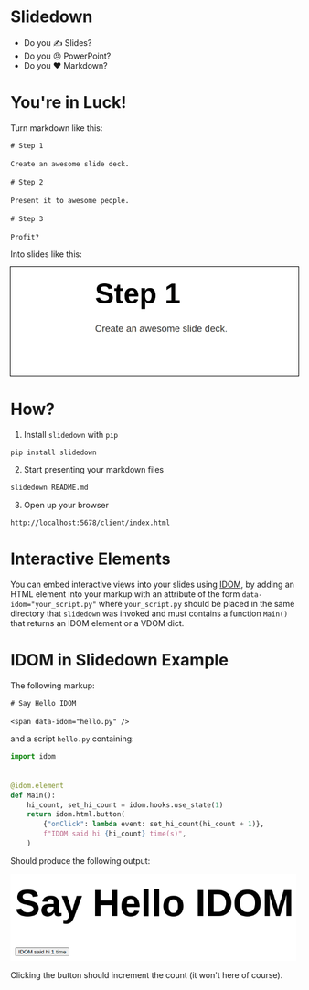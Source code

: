 # Slidedown

- Do you ✍️ Slides?
- Do you 😠 PowerPoint?
- Do you ❤️ Markdown?


# You're in Luck!

Turn markdown like this:

```
# Step 1

Create an awesome slide deck.

# Step 2

Present it to awesome people.

# Step 3

Profit?
```

Into slides like this:

<img
  style="outline: 1px solid black"
  src="https://github.com/rmorshea/slidedown/raw/master/docs/simple-slide-example.gif"
/>

# How?

1. Install `slidedown` with `pip`

```bash
pip install slidedown
```

2. Start presenting your markdown files

```bash
slidedown README.md
```

3. Open up your browser

```
http://localhost:5678/client/index.html
```


# Interactive Elements

You can embed interactive views into your slides using [IDOM](https://github.com/idom-team/idom),
by adding an HTML element into your markup with an attribute of the form
`data-idom="your_script.py"` where `your_script.py` should be placed in the same
directory that `slidedown` was invoked and must contains a function `Main()` that
returns an IDOM element or a VDOM dict.


# IDOM in Slidedown Example

The following markup:

```
# Say Hello IDOM

<span data-idom="hello.py" />
```

and a script `hello.py` containing:

```python
import idom


@idom.element
def Main():
    hi_count, set_hi_count = idom.hooks.use_state(1)
    return idom.html.button(
        {"onClick": lambda event: set_hi_count(hi_count + 1)},
        f"IDOM said hi {hi_count} time(s)",
    )
```

Should produce the following output:

<img
  style="width: 500px"
  src="https://github.com/rmorshea/slidedown/raw/master/docs/say-hello-idom.png"
/>

Clicking the button should increment the count (it won't here of course).

